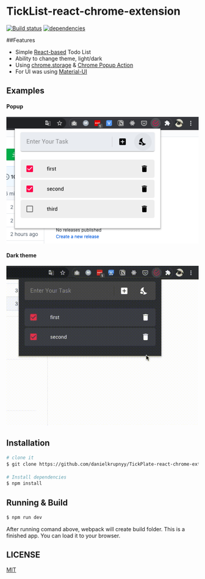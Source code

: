 # TickList-react-chrome-extension

[![Build status](https://ci.appveyor.com/api/projects/status/x7h6hracejtj0sds?svg=true)](https://ci.appveyor.com/project/danielkrupnyy/tickplate-react-chrome-extension)
[![dependencies](https://david-dm.org/danielkrupnyy/TickPlate-react-chrome-extension.svg)](https://david-dm.org/danielkrupnyy/TickPlate-react-chrome-extension.svg)

##Features

- Simple [React-based](https://github.com/facebook/react) Todo List
- Ability to change theme, light/dark
- Using [chrome.storage](https://developer.chrome.com/apps/storage) & [Chrome Popup Action](https://developer.chrome.com/extensions/browserAction#popups)
- For UI was using [Material-UI](https://material-ui.com)

## Examples

#### Popup

![Popup](assets/base.png)

#### Dark theme

![Dark theme](assets/record-theme.gif)

## Installation

```bash
# clone it
$ git clone https://github.com/danielkrupnyy/TickPlate-react-chrome-extension.git

# Install dependencies
$ npm install
```

## Running & Build

```bash
$ npm run dev
```

After running comand above, webpack will create build folder. This is a finished app. You can load it to your browser.

## LICENSE

[MIT](LICENSE)
